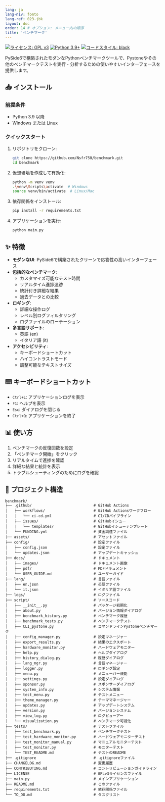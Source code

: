 ```yaml
---
lang: ja
lang-niv: fonto
lang-ref: 023-jbk
layout: doc
order: 14 # オプション: メニュー内の順序
title: 'ベンチマーク'
---
```


[![ライセンス: GPL v3](https://img.shields.io/badge/ライセンス-GPLv3-blue.svg)](https://www.gnu.org/licenses/gpl-3.0)
[![Python 3.9+](https://img.shields.io/badge/python-3.9+-blue.svg)](https://www.python.org/downloads/)
[![コードスタイル: black](https://img.shields.io/badge/code%20style-black-000000.svg)](https://github.com/psf/black)

PySide6で構築されたモダンなPythonベンチマークツールで、Pystoneやその他のベンチマークテストを実行・分析するための使いやすいインターフェースを提供します。

## 📥 インストール

### 前提条件

- Python 3.9 以降
- Windows または Linux

### クイックスタート

1. リポジトリをクローン:

   ```bash
   git clone https://github.com/Nsfr750/benchmark.git
   cd benchmark
   ```

2. 仮想環境を作成して有効化:

   ```bash
   python -m venv venv
   .\venv\Scripts\activate  # Windows
   source venv/bin/activate  # Linux/Mac
   ```

3. 依存関係をインストール:

   ```bash
   pip install -r requirements.txt
   ```

4. アプリケーションを実行:

   ```bash
   python main.py
   ```

## ✨ 特徴

- **モダンなUI**: PySide6で構築されたクリーンで応答性の高いインターフェース
- **包括的なベンチマーク**:
  - カスタマイズ可能なテスト時間
  - リアルタイム進捗追跡
  - 統計付き詳細な結果
  - 過去データとの比較
- **ロギング**:
  - 詳細な操作ログ
  - レベル別ログフィルタリング
  - ログファイルのローテーション
- **多言語サポート**:
  - 英語 (en)
  - イタリア語 (it)
- **アクセシビリティ**:
  - キーボードショートカット
  - ハイコントラストモード
  - 調整可能なテキストサイズ

## ⌨️ キーボードショートカット

- `Ctrl+L`: アプリケーションログを表示
- `F1`: ヘルプを表示
- `Esc`: ダイアログを閉じる
- `Ctrl+Q`: アプリケーションを終了

## 📊 使い方

1. ベンチマークの反復回数を設定
2. 「ベンチマーク開始」をクリック
3. リアルタイムで進捗を確認
4. 詳細な結果と統計を表示
5. トラブルシューティングのためにログを確認

## 📂 プロジェクト構造

```
benchmark/
├── .github/                            # GitHub Actions
│   ├── workflows/                      # GitHub Actionsワークフロー
│   │   └── ci-cd.yml                   # CI/CDパイプライン
│   ├── issues/                         # GitHubイシュー
│   |   └── templates/                  # GitHubイシューテンプレート
│   └── FUNDING.yml                     # 資金調達ファイル
├── assets/                             # アセットファイル
├── config/                             # 設定ファイル
│   ├── config.json                     # 設定ファイル
│   └── updates.json                    # アップデートキャッシュ
├── docs/                               # ドキュメント
│   ├── images/                         # ドキュメント画像
│   ├── pdf/                            # PDFドキュメント
│   └── USER_GUIDE.md                   # ユーザーガイド
├── lang/                               # 言語ファイル
│   ├── en.json                         # 英語ファイル
│   └── it.json                         # イタリア語ファイル
├── logs/                               # ログファイル
├── script/                             # ソースコード
│   ├── __init__.py                     # パッケージ初期化
│   ├── about.py                        # バージョン情報ダイアログ
│   ├── benchmark_history.py            # ベンチマーク履歴
│   ├── benchmark_tests.py              # ベンチマークテスト
│   ├── CLI_pystone.py                  # コマンドラインPystoneベンチマーク
│   ├── config_manager.py               # 設定マネージャー
│   ├── export_results.py               # 結果のエクスポート
│   ├── hardware_monitor.py             # ハードウェアモニター
│   ├── help.py                         # ヘルプダイアログ
│   ├── history_dialog.py               # 履歴ダイアログ
│   ├── lang_mgr.py                     # 言語マネージャー
│   ├── logger.py                       # ロギング設定
│   ├── menu.py                         # メニューバー機能
│   ├── settings.py                     # 設定ダイアログ
│   ├── sponsor.py                      # スポンサーダイアログ
│   ├── system_info.py                  # システム情報
│   ├── test_menu.py                    # テストメニュー
│   ├── theme_manager.py                # テーママネージャー
│   ├── updates.py                      # アップデートシステム
│   ├── version.py                      # バージョンシステム
│   ├── view_log.py                     # ログビューアー
│   └── visualization.py                # ベンチマーク可視化
├── tests/                              # テストファイル
│   ├── test_benchmark.py               # ベンチマークテスト
│   ├── test_hardware_monitor.py        # ハードウェアモニターテスト
│   ├── test_monitor_manual.py          # マニュアルモニターテスト
│   ├── test_monitor.py                 # モニターテスト
│   └── TEST_README.md                  # テストのREADME
├── .gitignore                          # .gitignoreファイル
├── CHANGELOG.md                        # 変更履歴
├── CONTRIBUTING.md                     # コントリビューションガイドライン
├── LICENSE                             # GPLv3ライセンスファイル
├── main.py                             # メインアプリケーション
├── README.md                           # このファイル
├── requirements.txt                    # 依存関係ファイル
└── TO_DO.md                            # タスクリスト
```
